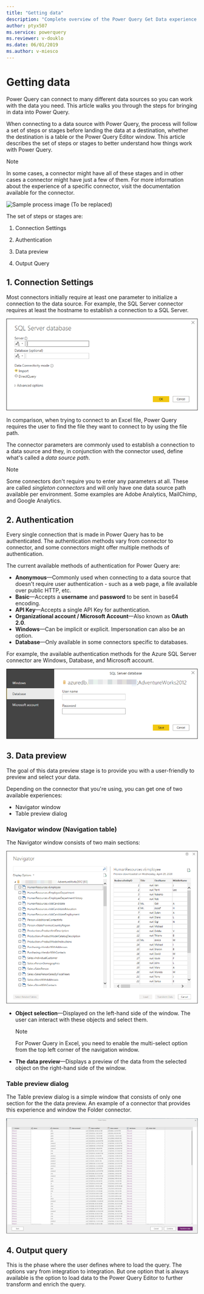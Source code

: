 ```yaml
---
title: "Getting data"
description: "Complete overview of the Power Query Get Data experience and all of its components such as connector parameters, authentication, navigation table and output."
author: ptyx507
ms.service: powerquery
ms.reviewer: v-douklo
ms.date: 06/01/2019
ms.author: v-miesco
---
```


# Getting data

Power Query can connect to many different data sources so you can work with the data you need. This article walks you through the steps for bringing in data into Power Query. 

When connecting to a data source with Power Query, the process will follow a set of steps or stages before landing the data at a destination, whether the destination is a table or the Power Query Editor window. This article describes the set of steps or stages to better understand how things work with Power Query.

>[!Note] 
>In some cases, a connector might have all of these stages and in other cases a connector might have just a few of them. For more information about the experience of a specific connector, visit the documentation available for the connector.

![Sample process image (To be replaced)](https://350519-1085912-raikfcquaxqncofqfm.stackpathdns.com/wp-content/uploads/2019/09/092119_1322_TheGetData1-1024x576.png)

The set of steps or stages are:

1.  Connection Settings

2.  Authentication

3.  Data preview

4.  Output Query

## 1. Connection Settings

Most connectors initially require at least one parameter to initialize a connection to the data source. For example, the SQL Server connector requires at least the hostname to establish a connection to a SQL Server.

![SQL Server connector parameters](images/me-connector-parameters.png)

In comparison, when trying to connect to an Excel file, Power Query requires the user to find the file they want to connect to by using the file path.

The connector parameters are commonly used to establish a connection to a data source and they, in conjunction with the connector used, define what's called a *data source path*.

>[!Note] 
>Some connectors don't require you to enter any parameters at all. These are called *singleton connectors* and will only have one data source path available per environment. Some examples are Adobe Analytics, MailChimp, and Google Analytics.

## 2. Authentication 

Every single connection that is made in Power Query has to be authenticated. The authentication methods vary from connector to connector, and some connectors might offer multiple methods of authentication.

The current available methods of authentication for Power Query are:
* **Anonymous**&mdash;Commonly used when connecting to a data source that doesn't require user authentication - such as a web page, a file available over public HTTP, etc.
* **Basic**&mdash;Accepts a **username** and **password** to be sent in base64 encoding.
* **API Key**&mdash;Accepts a single API Key for authentication.
* **Organizational account / Microsoft Account**&mdash;Also known as **OAuth 2.0**.
* **Windows**&mdash;Can be implicit or explicit. Impersonation can also be an option.
* **Database**&mdash;Only available in some connectors specific to databases.

For example, the available authentication methods for the Azure SQL Server connector are Windows, Database, and Microsoft account.

![SQL Server connector authentication methods](images/me-authentication.png)

## 3. Data preview

The goal of this data preview stage is to provide you with a user-friendly to preview and select your data.

Depending on the connector that you're using, you can get one of two available experiences:
* Navigator window
* Table preview dialog

### Navigator window (Navigation table)

The Navigator window consists of two main sections:

![SQL Server connector navigator](images/me-navigator.png)

* **Object selection**&mdash;Displayed on the left-hand side of the window. The
    user can interact with these objects and select them.
    >[!Note]
    >For Power Query in Excel, you need to enable the multi-select option from the top left corner of the navigation window.
* **The data preview**&mdash;Displays a preview of the data from the selected
    object on the right-hand side of the window.

### Table preview dialog

The Table preview dialog is a simple window that consists of only one section for the the data preview. An example of a connector that provides this experience and window the Folder connector. 

![Table preview dialog](images/combinefiles1.png)

## 4. Output query

This is the phase where the user defines where to load the query. The options vary from integration to integration. But one option that is always available is the option to load data to the Power Query Editor to further transform and enrich the query.
